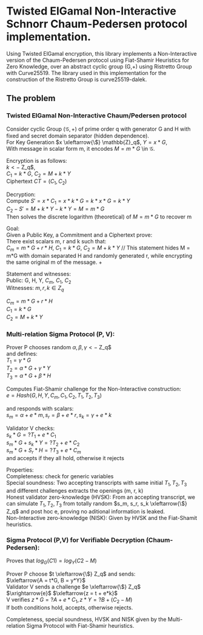 # Twisted ElGamal Non-Interactive Schnorr Chaum-Pedersen protocol implementation.

Using Twisted ElGamal encryption, this library implements a Non-Interactive version of the Chaum-Pedersen protocol using Fiat-Shamir Heuristics for Zero Knowledge, over an abstract cyclic group (G,+) using Ristretto Group with Curve25519. The library used in this implementation for the construction of the Ristretto Group is curve25519-dalek.

## The problem

### Twisted ElGamal Non-Interactive Chaum/Pedersen protocol
Consider cyclic Group $(\mathcal{G}, +)$ of prime order q with generator G and H with fixed and secret domain separator (hidden dependence).\
For Key Generation $x \xleftarrow{\$} \mathbb{Z}_q$, $Y = x*G$,\
With message in scalar form m, it encodes $M = m*G$ \in $\mathcal{G}$.

Encryption is as follows:\
$k <-$ Z_q$, \
$C_1 = k*G$, $C_2 = M + k*Y$\
Ciphertext $CT = (C_1, C_2)$

Decryption:\
Compute $S' = x*C_1 = x*k*G = k*x*G = k*Y$\
$C_2 - S' = M + k*Y - k*Y = M = m*G$\
Then solves the discrete logarithm (theoretical) of $M = m*G$ to recover m

Goal:\
Given a Public Key, a Commitment and a Ciphertext prove:\
There exist scalars m, r and k such that:\
$C_m = m*G + r*H$, $C_1 = k*G$, $C_2 = M + k*Y$  // This statement hides M = m*G with domain separated H and randomly generated r, while encrypting the same original m of the message. +
 
Statement and witnesses:\
Public: G, H, Y, $C_m$, $C_1$, $C_2$\
Witnesses: $m, r, k \in Z_q$

$C_m = m*G + r*H$\
$C_1 = k*G$\
$C_2 = M + k*Y$

### Multi-relation Sigma Protocol (P, V):
Prover P chooses random $\alpha, \beta, \gamma <-$ Z_q$\
and defines:\
$T_1 = \gamma*G$\
$T_2 = \alpha*G + \gamma*Y$\
$T_3 = \alpha*G + \beta*H$

Computes Fiat-Shamir challenge for the Non-Interactive construction:\
$e = Hash(G, H, Y, C_m, C_1, C_2, T_1, T_2, T_3)$
 
and responds with scalars:\
$s_m = \alpha + e*m, s_r = \beta + e*r, s_k = \gamma + e*k$
 
Validator V checks:\
$s_k*G =? T_1 + e*C_1$\
$s_m*G + s_k*Y =? T_2 + e*C_2$\
$s_m*G + S_r*H =? T_3 + e*C_m$\
and accepts if they all hold, otherwise it rejects

Properties:\
Completeness: check for generic variables\
Special soundness: Two accepting transcripts with same initial $T_1, T_2, T_3$ and different challenges extracts the openings (m, r, k)\
Honest validator zero-knowledge (HVSK): From an accepting transcript, we can simulate $T_1, T_2, T_3$ from totally random $s_m, s_r, s_k \xleftarrow{\$} Z_q$ and post hoc e, proving no aditional information is leaked.\
Non-Interactive zero-knowledge (NISK): Given by HVSK and the Fiat-Shamit heuristics.

### Sigma Protocol (P,V) for Verifiable Decryption (Chaum-Pedersen):
 Proves that $log_G(C1) = log_Y(C2 - M)$
 
Prover P choose $t \xleftarrow{\$} Z_q$ and sends:\
$\xleftarrow{A = t*G, B = y*Y}$\
Validator V sends a challenge $e \xleftarrow{\$} Z_q$\
$\xrightarrow{e}$
$\xleftarrow{z = t + e*k}$\
V verifies $z*G =? A + e*C_1, z*Y =? B + (C_2 - M)$\
If both conditions hold, accepts, otherwise rejects.

 Completeness, special soundness, HVSK and NISK given by the Multi-relation Sigma Protocol with Fiat-Shamir heuristics.
